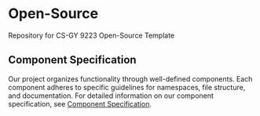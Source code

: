 # Open-Source
Repository for CS-GY 9223 Open-Source Template

## Component Specification

Our project organizes functionality through well-defined components. Each component adheres to specific guidelines for namespaces, file structure, and documentation. For detailed information on our component specification, see [Component Specification](COMPONENT_SPEC.md).